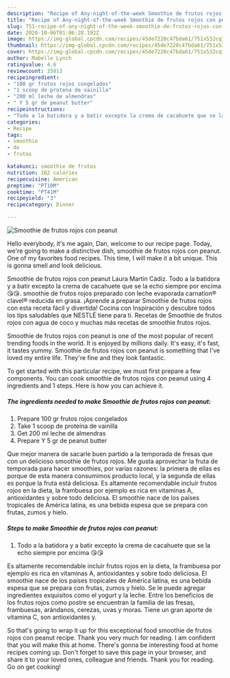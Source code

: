 ```yaml
---
description: "Recipe of Any-night-of-the-week Smoothie de frutos rojos con peanut"
title: "Recipe of Any-night-of-the-week Smoothie de frutos rojos con peanut"
slug: 751-recipe-of-any-night-of-the-week-smoothie-de-frutos-rojos-con-peanut
date: 2020-10-06T01:06:28.192Z
image: https://img-global.cpcdn.com/recipes/45de7220c47bda61/751x532cq70/smoothie-de-frutos-rojos-con-peanut-foto-principal.jpg
thumbnail: https://img-global.cpcdn.com/recipes/45de7220c47bda61/751x532cq70/smoothie-de-frutos-rojos-con-peanut-foto-principal.jpg
cover: https://img-global.cpcdn.com/recipes/45de7220c47bda61/751x532cq70/smoothie-de-frutos-rojos-con-peanut-foto-principal.jpg
author: Mabelle Lynch
ratingvalue: 4.6
reviewcount: 35813
recipeingredient:
- "100 gr frutos rojos congelados"
- "1 scoop de protena de vainilla"
- "200 ml leche de almendras"
- " Y 5 gr de peanut butter"
recipeinstructions:
- "Todo a la batidora y a batir excepto la crema de cacahuete que se la echo siempre por encima 😘😘"
categories:
- Recipe
tags:
- smoothie
- de
- frutos

katakunci: smoothie de frutos 
nutrition: 162 calories
recipecuisine: American
preptime: "PT10M"
cooktime: "PT41M"
recipeyield: "3"
recipecategory: Dinner

---
```



![Smoothie de frutos rojos con peanut](https://img-global.cpcdn.com/recipes/45de7220c47bda61/751x532cq70/smoothie-de-frutos-rojos-con-peanut-foto-principal.jpg)

Hello everybody, it's me again, Dan, welcome to our recipe page. Today, we're going to make a distinctive dish, smoothie de frutos rojos con peanut. One of my favorites food recipes. This time, I will make it a bit unique. This is gonna smell and look delicious.

Smoothie de frutos rojos con peanut Laura Martín Cádiz. Todo a la batidora y a batir excepto la crema de cacahuete que se la echo siempre por encima 😘😘. smoothie de frutos rojos preparado con leche evaporada carnation® clavel® reducida en grasa. ¡Aprende a preparar Smoothie de frutos rojos con esta receta fácil y divertida! Cocina con Inspiración y descubre todos los tips saludables que NESTLÉ tiene para ti. Recetas de Smoothie de frutos rojos con agua de coco y muchas más recetas de smoothie frutos rojos.

Smoothie de frutos rojos con peanut is one of the most popular of recent trending foods in the world. It is enjoyed by millions daily. It's easy, it's fast, it tastes yummy. Smoothie de frutos rojos con peanut is something that I've loved my entire life. They're fine and they look fantastic.


To get started with this particular recipe, we must first prepare a few components. You can cook smoothie de frutos rojos con peanut using 4 ingredients and 1 steps. Here is how you can achieve it.

<!--inarticleads1-->

##### The ingredients needed to make Smoothie de frutos rojos con peanut:

1. Prepare 100 gr frutos rojos congelados
1. Take 1 scoop de proteína de vainilla
1. Get 200 ml leche de almendras
1. Prepare  Y 5 gr de peanut butter


Que mejor manera de sacarle buen partido a la temporada de fresas que con un delicioso smoothie de frutos rojos. Me gusta aprovechar la fruta de temporada para hacer smoothies, por varias razones: la primera de ellas es porque de esta manera consumimos producto local, y la segunda de ellas es porque la fruta está deliciosa. Es altamente recomendable incluir frutos rojos en la dieta, la frambuesa por ejemplo es rica en vitaminas A, antioxidantes y sobre todo deliciosa. El smoothie nace de los países tropicales de América latina, es una bebida espesa que se prepara con frutas, zumos y hielo. 

<!--inarticleads2-->

##### Steps to make Smoothie de frutos rojos con peanut:

1. Todo a la batidora y a batir excepto la crema de cacahuete que se la echo siempre por encima 😘😘


Es altamente recomendable incluir frutos rojos en la dieta, la frambuesa por ejemplo es rica en vitaminas A, antioxidantes y sobre todo deliciosa. El smoothie nace de los países tropicales de América latina, es una bebida espesa que se prepara con frutas, zumos y hielo. Se le puede agregar ingredientes exquisitos como el yogurt y la leche. Entre los beneficios de los frutos rojos como postre se encuentran la familia de las fresas, frambuesas, arándanos, cerezas, uvas y moras. Tiene un gran aporte de vitamina C, son antioxidantes y. 

So that's going to wrap it up for this exceptional food smoothie de frutos rojos con peanut recipe. Thank you very much for reading. I am confident that you will make this at home. There's gonna be interesting food at home recipes coming up. Don't forget to save this page in your browser, and share it to your loved ones, colleague and friends. Thank you for reading. Go on get cooking!
